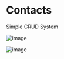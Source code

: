 # Contacts
Simple CRUD System

![image](https://github.com/cruzjeff25/Contacts/assets/82011378/8e6d44ab-4764-499f-a1b1-871bdfc40bd8)

![image](https://github.com/cruzjeff25/Contacts/assets/82011378/136603a1-d939-49e1-b0d4-f69af2bc717e)
